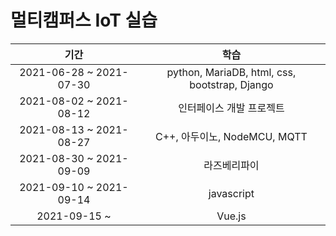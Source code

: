 # 멀티캠퍼스 IoT 실습

|기간|학습|
|:-:|:-:|
|2021-06-28 ~ 2021-07-30|python, MariaDB, html, css, bootstrap, Django|
|2021-08-02 ~ 2021-08-12|인터페이스 개발 프로젝트|
|2021-08-13 ~ 2021-08-27|C++, 아두이노, NodeMCU, MQTT|
|2021-08-30 ~ 2021-09-09|라즈베리파이|
|2021-09-10 ~ 2021-09-14|javascript|
|2021-09-15 ~ |Vue.js|
